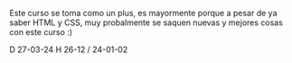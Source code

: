 Este curso se toma como un plus, es mayormente porque a pesar de ya saber HTML y CSS, muy probalmente se saquen nuevas y mejores cosas con este curso :)

D 27-03-24 H 26-12 / 24-01-02
